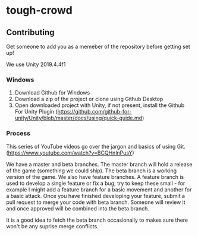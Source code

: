 # tough-crowd

## Contributing

Get someone to add you as a memeber of the repository before getting set up!

We use Unity 2019.4.4f1

### Windows 

1. Download Github for Windows
2. Download a zip of the project or clone using Github Desktop
3. Open downloaded project with Unity, if not present, install the Github For Unity Plugin
(https://github.com/github-for-unity/Unity/blob/master/docs/using/quick-guide.md)


### Process

This series of YouTube videos go over the jargon and basics of using Git. (https://www.youtube.com/watch?v=BCQHnlnPusY)

We have a master and beta branches. The master branch will hold a release of the game (something we could ship). The beta branch is a working version of the game. We also have feature branches. A feature branch is used to develop a single feature or fix a bug; try to keep these small - for example I might add a feature branch for a basic movement and another for a basic attack.
Once you have finished developing your feature, submit a pull request to merge your code with beta branch. Someone will review it and once approved will be combined into the beta branch. 

It is a good idea to fetch the beta branch occasionally to makes sure there won't be any suprise merge conflicts.
